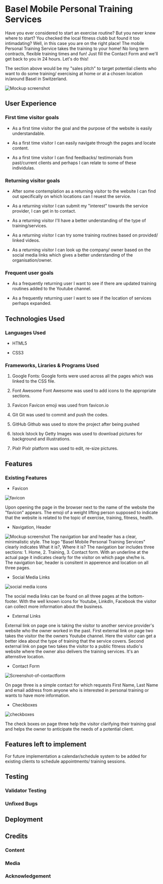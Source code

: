 # Basel Mobile Personal Training Services

Have you ever considered to start an exercise routine? But you never knew where to start? You checked the local fitness clubb but found it too intimadating?
Well, in this case you are on the right place!
The mobile Personal Training Service takes the training to your home!
No long term contracts, flexible training times and fun!
Just fill the Contact Form and we'll get back to you in 24 hours.
Let's do this!

The section above would be my "sales pitch" to target potential clients who want to do some training/ exercising at home or at a chosen location in/around Basel in Switzerland.

![Mockup screenshot](/assets/media/mockupone.png)

## User Experience

### First time visitor goals

+ As a first time visitor the goal and the purpose of the website is easily understandable.
- As a first time visitor I can easily navigate through the pages and locate content.
* As a first time visitor I can find feedbacks/ testimonials from past/current clients and perhaps I can relate to some of these individulas.


### Returning visitor goals

+ After some contemplation as a returning visitor to the website I can find out specifically on which locations can I reuest the service.
- As a returning visitor I can submit my "interest" towards the service provider, I can get in to contact.
* As a returning visitor I'll have a better understanding of the type of training/services.
+ As a returning visitor I can try some training routines based on provided/ linked videos.
- As a returning visitor I can look up the company/ owner based on the social media links which gives a better understanding of the organisation/owner.

### Frequent user goals

- As a frequently returning user I want to see if there are updated training routines added to the Youtube channel.
+ As a frequently returning user I want to see if the location of services perhaps expanded.

## Technologies Used

### Languages Used

+ HTML5
- CSS3

### Frameworks, Liraries & Programs Used

1. Google Fonts: 
Google fonts were used across all the pages which was linked to the CSS file.

2. Font Awesome
Font Awesome was used to add icons to the appropriate sections.

3. Favicon
Favicon emoji was used from favicon.io

4. Git
Git was used to commit and push the codes.

5. GitHub
Github was used to store the project after being pushed

6. Istock
Istock by Getty Images was used to download pictures for background and illustrations.

7. Pixlr
Pixlr platform was used to edit, re-size pictures.




## Features

### Existing Features


+ Favicon

![favicon](/assets/favicon/favicon-16x16.png)

Upon opening the page in the browser next to the name of the website the "favicon" appears.
The emoji of a weight lifting person supposed to indicate that the website is related to the topic of exercise, training, fitness, health.


- Navigation, Header

![Mockup screenshot](/assets/media/navbar.png)
 The navigation bar and header has a clear, minimalistic style. The logo "Basel Mobile Personal Training Services" clearly indicates What it is?, Where it is?
 The navigation bar includes three sections: 1. Home,
                                             2. Training,
                                             3. Contact form.
With an underline at the actual page it indicates clearly for the visitor on which page she/he is.       
The navigation bar, header is consitent in apperence and location on all three pages.                                      




- Social Media Links

![social media icons](/assets/media/socialmedialinks.png)

The social media links can be found on all three pages at the bottom- footer.
With the well known icons for Youtube, LinkdIn, Facebook the visitor can collect more information about the business.



* External Links

External link on page one is taking the visitor to another service provider's website who the owner worked in the past.
First external link on page two takes the visitor the the owners Youtube channel. Here the visitor can get a better idea about the type of training that the service covers.
Second external link on page two takes the visitor to a public fitness studio's website where the owner also delivers the training services. It's an alternstive location.


+ Contact Form

![Screenshot-of-contactform](/assets/media/form.png)



On page three is a simple contact for which requests First Name, Last Name and email address from anyone who is interested in personal training or wants to have more information.




- Checkboxes

![checkboxes](/assets/media/checkboxes.png)

The check boxes on page three help the visitor clarifying their training goal and helps the owner to anticipate the needs of a potential client.




## Features left to implement


For future implementation a calendar/schedule system to be added for existing clients to schedule appointments/ training sessions.


## Testing

### Validator Testing

### Unfixed Bugs


## Deployment

## Credits



### Content

### Media

### Acknowledgement 












[def]: ..//assets/images/ethos-center-image.jpg